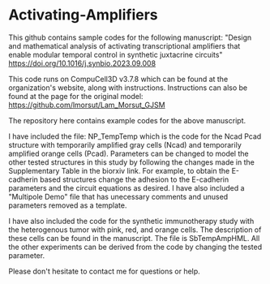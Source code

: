 # Activating-Amplifiers

This github contains sample codes for the following manuscript: "Design and mathematical analysis of activating transcriptional amplifiers that enable modular temporal control in synthetic juxtacrine circuits"
https://doi.org/10.1016/j.synbio.2023.09.008

This code runs on CompuCell3D v3.7.8 which can be found at the organization's website, along with instructions. 
Instructions can also be found at the page for the original model: https://github.com/lmorsut/Lam_Morsut_GJSM

The repository here contains example codes for the above manuscript. 

I have included the file: 
NP_TempTemp which is the code for the Ncad Pcad structure with temporarily amplified gray cells (Ncad) and temporarily amplified orange cells (Pcad).
Parameters can be changed to model the other tested structures in this study by following the changes made in the Supplementary Table in the biorxiv link.
For example, to obtain the E-cadherin based structures change the adhesion to the E-cadherin parameters and the circuit equations as desired.
I have also included a "Multipole Demo" file that has unecessary comments and unused parameters removed as a template.

I have also included the code for the synthetic immunotherapy study with the heterogenous tumor with pink, red, and orange cells.
The description of these cells can be found in the manuscript.
The file is SbTempAmpHML. All the other experiments can be derived from the code by changing the tested parameter.

Please don't hesitate to contact me for questions or help.
